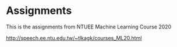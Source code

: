 # Assignments
This is the assignments from NTUEE Machine Learning Course 2020

http://speech.ee.ntu.edu.tw/~tlkagk/courses_ML20.html
